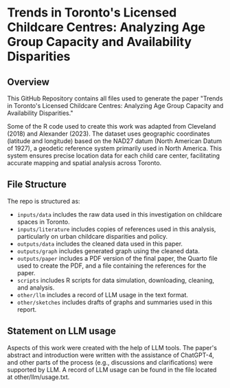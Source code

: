 # Trends in Toronto's Licensed Childcare Centres: Analyzing Age Group Capacity and Availability Disparities

## Overview

This GitHub Repository contains all files used to generate the paper "Trends in Toronto's Licensed Childcare Centres: Analyzing Age Group Capacity and Availability Disparities."

Some of the R code used to create this work was adapted from Cleveland (2018) and Alexander (2023). The dataset uses geographic coordinates (latitude and longitude) based on the NAD27 datum (North American Datum of 1927), a geodetic reference system primarily used in North America. This system ensures precise location data for each child care center, facilitating accurate mapping and spatial analysis across Toronto.

## File Structure

The repo is structured as:

- `inputs/data` includes the raw data used in this investigation on childcare spaces in Toronto.
- `inputs/literature` includes copies of references used in this analysis, particularly on urban childcare disparities and policy.
- `outputs/data` includes the cleaned data used in this paper.
- `outputs/graph` includes generated graph using the cleaned data.
- `outputs/paper` includes a PDF version of the final paper, the Quarto file used to create the PDF, and a file containing the references for the paper.
- `scripts` includes R scripts for data simulation, downloading, cleaning, and analysis.
- `other/llm` includes a record of LLM usage in the text format.
- `other/sketches` includes drafts of graphs and summaries used in this report.

## Statement on LLM usage

Aspects of this work were created with the help of LLM tools. The paper's abstract and introduction were written with the assistance of ChatGPT-4, and other parts of the process (e.g., discussions and clarifications) were supported by LLM. A record of LLM usage can be found in the file located at other/llm/usage.txt.
